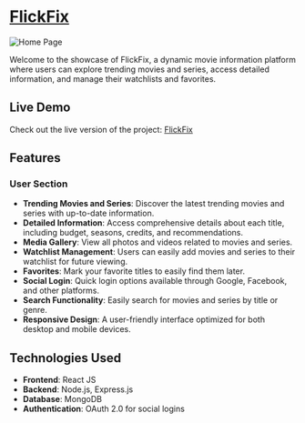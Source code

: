 # [FlickFix]([https://flickfix.vercel.app])
![Home Page](https://res.cloudinary.com/dndev4rnw/image/upload/v1729863397/fm0zjmqykah9nrk9ul64.png)

Welcome to the showcase of FlickFix, a dynamic movie information platform where users can explore trending movies and series, access detailed information, and manage their watchlists and favorites.

## Live Demo
Check out the live version of the project: [FlickFix](https://flickfix.vercel.app)

## Features

### User Section
- **Trending Movies and Series**: Discover the latest trending movies and series with up-to-date information.
- **Detailed Information**: Access comprehensive details about each title, including budget, seasons, credits, and recommendations.
- **Media Gallery**: View all photos and videos related to movies and series.
- **Watchlist Management**: Users can easily add movies and series to their watchlist for future viewing.
- **Favorites**: Mark your favorite titles to easily find them later.
- **Social Login**: Quick login options available through Google, Facebook, and other platforms.
- **Search Functionality**: Easily search for movies and series by title or genre.
- **Responsive Design**: A user-friendly interface optimized for both desktop and mobile devices.

## Technologies Used
- **Frontend**: React JS
- **Backend**: Node.js, Express.js
- **Database**: MongoDB
- **Authentication**: OAuth 2.0 for social logins
